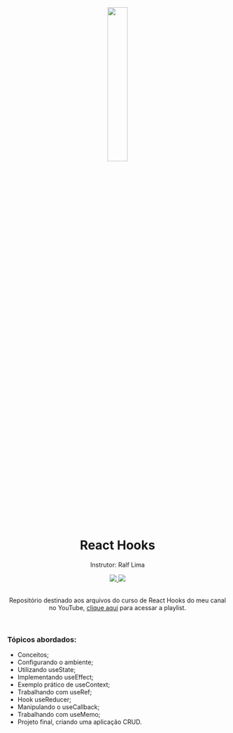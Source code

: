 <div align="center">
  <img src="https://github.com/ralflima/react_hooks/blob/master/conceitos/src/logo.svg" width="30%">
  <h1 style="border-bottom:none">React Hooks</h1>
  <p>Instrutor: Ralf Lima</p>
  
  <a href="https://www.youtube.com/channel/UCtT934GO9Y7hoFPR_vmV5zQ">
     <img src="https://img.shields.io/badge/YouTube-FF0000?style=for-the-badge&logo=youtube&logoColor=white">
  </a>
  
  <a href="https://www.linkedin.com/in/ralf-lima-3b93708a/">
     <img src="https://img.shields.io/badge/LinkedIn-0077B5?style=for-the-badge&logo=linkedin&logoColor=white">
  </a>
  
  <br>
  <br>
  <p>Repositório destinado aos arquivos do curso de React Hooks do meu canal no YouTube, <a href="https://www.youtube.com/watch?v=1zI6FUFF83I&list=PLWXw8Gu52TRKOXf7qaBg5FEUgiW1lJyQb">clique aqui</a> para acessar a playlist.</p>
  <br>
  <div align="justify">
  <h3>Tópicos abordados:</h3>
  
   + Conceitos;
   + Configurando o ambiente;
   + Utilizando useState;
   + Implementando useEffect;
   + Exemplo prático de useContext;
   + Trabalhando com useRef;
   + Hook useReducer;
   + Manipulando o useCallback;
   + Trabalhando com useMemo;
   + Projeto final, criando uma aplicação CRUD.
  </div>
</div>
